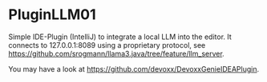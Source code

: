 # PluginLLM01
Simple IDE-Plugin (IntelliJ) to integrate a local LLM into the editor.
It connects to 127.0.0.1:8089 using a proprietary protocol,
see https://github.com/srogmann/llama3.java/tree/feature/llm_server.

You may have a look at https://github.com/devoxx/DevoxxGenieIDEAPlugin.
